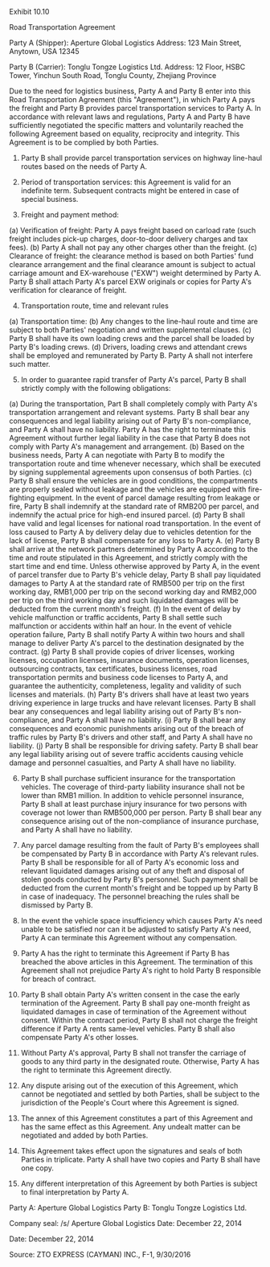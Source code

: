 Exhibit 10.10

Road Transportation Agreement

Party A (Shipper): Aperture Global Logistics
Address: 123 Main Street, Anytown, USA 12345

Party B (Carrier): Tonglu Tongze Logistics Ltd.
Address: 12 Floor, HSBC Tower, Yinchun South Road, Tonglu County, Zhejiang Province

Due to the need for logistics business, Party A and Party B enter into this Road Transportation Agreement (this "Agreement"), in which Party A pays the freight and Party B provides parcel transportation services to Party A. In accordance with relevant laws and regulations, Party A and Party B have sufficiently negotiated the specific matters and voluntarily reached the following Agreement based on equality, reciprocity and integrity. This Agreement is to be complied by both Parties.

1. Party B shall provide parcel transportation services on highway line-haul routes based on the needs of Party A.

2. Period of transportation services: this Agreement is valid for an indefinite term. Subsequent contracts might be entered in case of special business.

3. Freight and payment method:

(a) Verification of freight: Party A pays freight based on carload rate (such freight includes pick-up charges, door-to-door delivery charges and tax fees).
(b) Party A shall not pay any other charges other than the freight.
(c) Clearance of freight: the clearance method is based on both Parties' fund clearance arrangement and the final clearance amount is subject to actual carriage amount and EX-warehouse ("EXW") weight determined by Party A. Party B shall attach Party A's parcel EXW originals or copies for Party A's verification for clearance of freight.

4. Transportation route, time and relevant rules

(a) Transportation time:
(b) Any changes to the line-haul route and time are subject to both Parties' negotiation and written supplemental clauses.
(c) Party B shall have its own loading crews and the parcel shall be loaded by Party B's loading crews.
(d) Drivers, loading crews and attendant crews shall be employed and remunerated by Party B. Party A shall not interfere such matter.

5. In order to guarantee rapid transfer of Party A's parcel, Party B shall strictly comply with the following obligations:

(a) During the transportation, Part B shall completely comply with Party A's transportation arrangement and relevant systems. Party B shall bear any consequences and legal liability arising out of Party B's non-compliance, and Party A shall have no liability. Party A has the right to terminate this Agreement without further legal liability in the case that Party B does not comply with Party A's management and arrangement.
(b) Based on the business needs, Party A can negotiate with Party B to modify the transportation route and time whenever necessary, which shall be executed by signing supplemental agreements upon consensus of both Parties.
(c) Party B shall ensure the vehicles are in good conditions, the compartments are properly sealed without leakage and the vehicles are equipped with fire-fighting equipment. In the event of parcel damage resulting from leakage or fire, Party B shall indemnify at the standard rate of RMB200 per parcel, and indemnify the actual price for high-end insured parcel.
(d) Party B shall have valid and legal licenses for national road transportation. In the event of loss caused to Party A by delivery delay due to vehicles detention for the lack of license, Party B shall compensate for any loss to Party A.
(e) Party B shall arrive at the network partners determined by Party A according to the time and route stipulated in this Agreement, and strictly comply with the start time and end time. Unless otherwise approved by Party A, in the event of parcel transfer due to Party B's vehicle delay, Party B shall pay liquidated damages to Party A at the standard rate of RMB500 per trip on the first working day, RMB1,000 per trip on the second working day and RMB2,000 per trip on the third working day and such liquidated damages will be deducted from the current month's freight.
(f) In the event of delay by vehicle malfunction or traffic accidents, Party B shall settle such malfunction or accidents within half an hour. In the event of vehicle operation failure, Party B shall notify Party A within two hours and shall manage to deliver Party A's parcel to the destination designated by the contract.
(g) Party B shall provide copies of driver licenses, working licenses, occupation licenses, insurance documents, operation licenses, outsourcing contracts, tax certificates, business licenses, road transportation permits and business code licenses to Party A, and guarantee the authenticity, completeness, legality and validity of such licenses and materials.
(h) Party B's drivers shall have at least two years driving experience in large trucks and have relevant licenses. Party B shall bear any consequences and legal liability arising out of Party B's non-compliance, and Party A shall have no liability.
(i) Party B shall bear any consequences and economic punishments arising out of the breach of traffic rules by Party B's drivers and other staff, and Party A shall have no liability.
(j) Party B shall be responsible for driving safety. Party B shall bear any legal liability arising out of severe traffic accidents causing vehicle damage and personnel casualties, and Party A shall have no liability.

6. Party B shall purchase sufficient insurance for the transportation vehicles. The coverage of third-party liability insurance shall not be lower than RMB1 million. In addition to vehicle personnel insurance, Party B shall at least purchase injury insurance for two persons with coverage not lower than RMB500,000 per person. Party B shall bear any consequence arising out of the non-compliance of insurance purchase, and Party A shall have no liability.

7. Any parcel damage resulting from the fault of Party B's employees shall be compensated by Party B in accordance with Party A's relevant rules. Party B shall be responsible for all of Party A's economic loss and relevant liquidated damages arising out of any theft and disposal of stolen goods conducted by Party B's personnel. Such payment shall be deducted from the current month's freight and be topped up by Party B in case of inadequacy. The personnel breaching the rules shall be dismissed by Party B.

8. In the event the vehicle space insufficiency which causes Party A's need unable to be satisfied nor can it be adjusted to satisfy Party A's need, Party A can terminate this Agreement without any compensation.

9. Party A has the right to terminate this Agreement if Party B has breached the above articles in this Agreement. The termination of this Agreement shall not prejudice Party A's right to hold Party B responsible for breach of contract.

10. Party B shall obtain Party A's written consent in the case the early termination of the Agreement. Party B shall pay one-month freight as liquidated damages in case of termination of the Agreement without consent. Within the contract period, Party B shall not charge the freight difference if Party A rents same-level vehicles. Party B shall also compensate Party A's other losses.

11. Without Party A's approval, Party B shall not transfer the carriage of goods to any third party in the designated route. Otherwise, Party A has the right to terminate this Agreement directly.

12. Any dispute arising out of the execution of this Agreement, which cannot be negotiated and settled by both Parties, shall be subject to the jurisdiction of the People's Court where this Agreement is signed.

13. The annex of this Agreement constitutes a part of this Agreement and has the same effect as this Agreement. Any undealt matter can be negotiated and added by both Parties.

14. This Agreement takes effect upon the signatures and seals of both Parties in triplicate. Party A shall have two copies and Party B shall have one copy.

15. Any different interpretation of this Agreement by both Parties is subject to final interpretation by Party A.


Party A: Aperture Global Logistics      Party B: Tonglu Tongze Logistics Ltd.


Company seal: /s/ Aperture Global Logistics               Date: December 22, 2014

Date: December 22, 2014     

Source: ZTO EXPRESS (CAYMAN) INC., F-1, 9/30/2016
